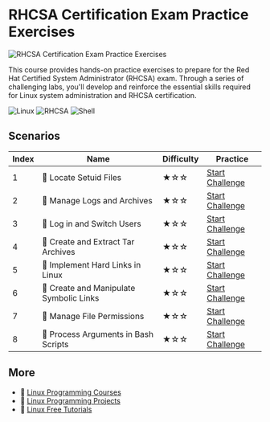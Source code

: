 # RHCSA Certification Exam Practice Exercises

![RHCSA Certification Exam Practice Exercises](https://cover-creator.appbot.io/rhcsa-certification-exam-practice-exercises.png)

This course provides hands-on practice exercises to prepare for the Red Hat Certified System Administrator (RHCSA) exam. Through a series of challenging labs, you'll develop and reinforce the essential skills required for Linux system administration and RHCSA certification.

![Linux](https://img.shields.io/badge/Linux-whitesmoke?style=for-the-badge&logo=linux)
![RHCSA](https://img.shields.io/badge/RHCSA-whitesmoke?style=for-the-badge&logo=rhcsa)
![Shell](https://img.shields.io/badge/Shell-whitesmoke?style=for-the-badge&logo=shell)


## Scenarios

|   Index | Name                                    | Difficulty   | Practice                                                                   |
|---------|-----------------------------------------|--------------|----------------------------------------------------------------------------|
|       1 | 🎯 Locate Setuid Files                  | ★☆☆          | <a target='_blank' href='https://labex.io/labs/389292'>Start Challenge</a> |
|       2 | 🎯 Manage Logs and Archives             | ★☆☆          | <a target='_blank' href='https://labex.io/labs/389293'>Start Challenge</a> |
|       3 | 🎯 Log in and Switch Users              | ★☆☆          | <a target='_blank' href='https://labex.io/labs/389335'>Start Challenge</a> |
|       4 | 🎯 Create and Extract Tar Archives      | ★☆☆          | <a target='_blank' href='https://labex.io/labs/389290'>Start Challenge</a> |
|       5 | 🎯 Implement Hard Links in Linux        | ★☆☆          | <a target='_blank' href='https://labex.io/labs/389291'>Start Challenge</a> |
|       6 | 🎯 Create and Manipulate Symbolic Links | ★☆☆          | <a target='_blank' href='https://labex.io/labs/389312'>Start Challenge</a> |
|       7 | 🎯 Manage File Permissions              | ★☆☆          | <a target='_blank' href='https://labex.io/labs/389331'>Start Challenge</a> |
|       8 | 🎯 Process Arguments in Bash Scripts    | ★☆☆          | <a target='_blank' href='https://labex.io/labs/389294'>Start Challenge</a> |

## More

- 🔗 [Linux Programming Courses](https://github.com/labex-labs/awesome-programming-courses)
- 🔗 [Linux Programming Projects](https://github.com/labex-labs/awesome-programming-projects)
- 🔗 [Linux Free Tutorials](https://github.com/labex-labs/linux-free-tutorials)

